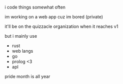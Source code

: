i code things
somewhat often 

im working on a web app cuz im bored (private)

it'll be on the quizzacle organization when it reaches v1

but i mainly use
- rust
- web langs
- go
- prolog <3
- apl

pride month is all year
